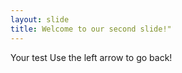 ```yaml
---
layout: slide
title: Welcome to our second slide!"
---
```

Your test
Use the left arrow to go back!
